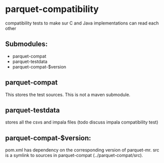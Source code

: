parquet-compatibility
=====================

compatibility tests to make sur C and Java implementations can read each other

Submodules:
-----------
* parquet-compat
* parquet-testdata
* parquet-compat-$version

parquet-compat
--------------
This stores the test sources. This is not a maven submodule.

parquet-testdata
----------------
stores all the csvs and impala files (todo discuss impala compatibility test)

parquet-compat-$version:
------------------------
pom.xml has dependency on the corresponding version of parquet-mr.
src is a symlink to sources in parquet-compat (../parquet-compat/src).
